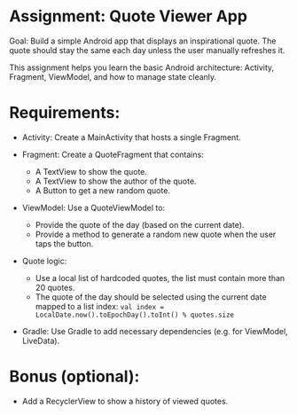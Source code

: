 # Assignment: Quote Viewer App
Goal:
Build a simple Android app that displays an inspirational quote. The quote should stay the same each day unless the user manually refreshes it.

This assignment helps you learn the basic Android architecture: Activity, Fragment, ViewModel, and how to manage state cleanly.

# Requirements:
- Activity:
Create a MainActivity that hosts a single Fragment.
- Fragment:
Create a QuoteFragment that contains:
  - A TextView to show the quote.
  - A TextView to show the author of the quote.
  - A Button to get a new random quote.
- ViewModel:
Use a QuoteViewModel to:
  - Provide the quote of the day (based on the current date).
  - Provide a method to generate a random new quote when the user taps the button.
- Quote logic:
  - Use a local list of hardcoded quotes, the list must contain more than 20 quotes.
  - The quote of the day should be selected using the current date mapped to a list index: `val index = LocalDate.now().toEpochDay().toInt() % quotes.size`

- Gradle:
Use Gradle to add necessary dependencies (e.g. for ViewModel, LiveData).

# Bonus (optional):
- Add a RecyclerView to show a history of viewed quotes.